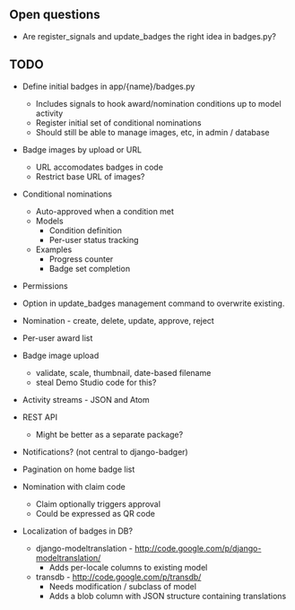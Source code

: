 ## Open questions

* Are register_signals and update_badges the right idea in badges.py?

## TODO

* Define initial badges in app/{name}/badges.py
    * Includes signals to hook award/nomination conditions up to model activity 
    * Register initial set of conditional nominations
    * Should still be able to manage images, etc, in admin / database

* Badge images by upload or URL
    * URL accomodates badges in code
    * Restrict base URL of images?

* Conditional nominations
    * Auto-approved when a condition met
    * Models
        * Condition definition
        * Per-user status tracking
    * Examples
        * Progress counter
        * Badge set completion

* Permissions

* Option in update_badges management command to overwrite existing.

* Nomination - create, delete, update, approve, reject

* Per-user award list

* Badge image upload
    * validate, scale, thumbnail, date-based filename
    * steal Demo Studio code for this?

* Activity streams - JSON and Atom

* REST API
    * Might be better as a separate package?

* Notifications? (not central to django-badger)

* Pagination on home badge list

* Nomination with claim code
    * Claim optionally triggers approval
    * Could be expressed as QR code

* Localization of badges in DB?
    * django-modeltranslation - http://code.google.com/p/django-modeltranslation/
        * Adds per-locale columns to existing model
    * transdb - http://code.google.com/p/transdb/
        * Needs modification / subclass of model
        * Adds a blob column with JSON structure containing translations

